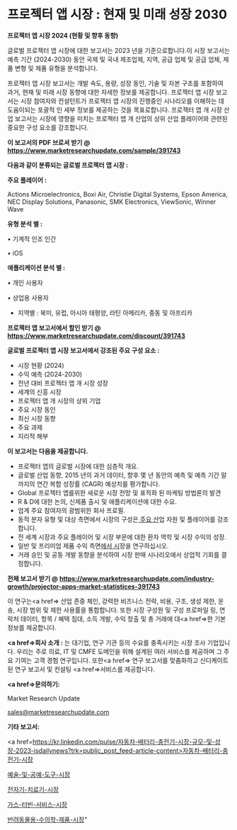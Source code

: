 # 프로젝터 앱 시장 : 현재 및 미래 성장 2030

<strong>프로젝터 앱 시장 2024 (현황 및 향후 동향)</strong>

글로벌 프로젝터 앱 시장에 대한 보고서는 2023 년을 기준으로합니다.이 시장 보고서는 예측 기간 (2024-2030) 동안 국제 및 국내 제조업체, 지역, 공급 업체 및 공급 업체, 제품 변형 및 제품 유형을 분석합니다.

프로젝터 앱 시장 보고서는 개발 속도, 용량, 성장 동인, 기술 및 자본 구조를 포함하여 과거, 현재 및 미래 시장 동향에 대한 자세한 정보를 제공합니다. 프로젝터 앱 시장 보고서는 시장 참여자와 컨설턴트가 프로젝터 앱 시장의 진행중인 시나리오를 이해하는 데 도움이되는 포괄적 인 세부 정보를 제공하는 것을 목표로합니다. 프로젝터 앱 개 시장 산업 보고서는 시장에 영향을 미치는 프로젝터 앱 개 산업의 상위 산업 플레이어와 관련된 중요한 구성 요소를 강조합니다.



<strong>이 보고서의 PDF 브로셔 받기 @ <a href=https://www.marketresearchupdate.com/sample/391743>https://www.marketresearchupdate.com/sample/391743</a></strong>



<strong>다음과 같이 분류되는 글로벌 프로젝터 앱 시장 :</strong>



<strong>주요 플레이어 :</strong>

Actions Microelectronics, Boxi Air, Christie Digital Systems, Epson America, NEC Display Solutions, Panasonic, SMK Electronics, ViewSonic, Winner Wave



<strong>유형 분석 별 :</strong>

• 기계적 인조 인간

• iOS



<strong>애플리케이션 분석 별 :</strong>

• 개인 사용자

• 상업용 사용자

<ul>
  <li>지역별 : 북미, 유럽, 아시아 태평양, 라틴 아메리카, 중동 및 아프리카</li>
</ul>


<strong>프로젝터 앱 보고서에서 할인 받기 @ <a href=https://www.marketresearchupdate.com/discount/391743>https://www.marketresearchupdate.com/discount/391743</a></strong>



<strong>글로벌 프로젝터 앱 시장 보고서에서 강조된 주요 구성 요소 :</strong>
<ul>
  <li>시장 현황 (2024)</li>
  <li>수익 예측 (2024-2030)</li>
  <li>전년 대비 프로젝터 앱 개 시장 성장</li>
  <li>세계의 신흥 시장</li>
  <li>프로젝터 앱 개 시장의 상위 기업</li>
  <li>주요 시장 동인</li>
  <li>최신 시장 동향</li>
  <li>주요 과제</li>
  <li>지리적 해부</li>
</ul>


<strong>이 보고서는 다음을 제공합니다.</strong>
<ul>
  <li>프로젝터 앱의 글로벌 시장에 대한 심층적 개요.</li>
  <li>글로벌 산업 동향, 2015 년의 과거 데이터, 향후 몇 년 동안의 예측 및 예측 기간 말까지의 연간 복합 성장률 (CAGR) 예상치를 평가합니다.</li>
  <li>Global 프로젝터 앱를위한 새로운 시장 전망 및 표적화 된 마케팅 방법론의 발견</li>
  <li>R &amp; D에 대한 논의, 신제품 출시 및 애플리케이션에 대한 수요.</li>
  <li>업계 주요 참여자의 광범위한 회사 프로필.</li>
  <li>동적 분자 유형 및 대상 측면에서 시장의 구성은<a href=> 주요 산</a>업 자원 및 플레이어를 강조합니다.</li>
  <li>전 세계 시장과 주요 플레이어 및 시장 부문에 대한 환자 역학 및 시장 수익의 성장.</li>
  <li>일반 및 프리미엄 제품 수익 측면<a href=>에서 시</a>장을 연구하십시오.</li>
  <li>거래 승인 및 공동 개발 동향을 분석하여 시장 판매 시나리오에서 상업적 기회를 결정합니다.</li>
</ul>



<strong>전체 보고서 받기 @ <a href=https://www.marketresearchupdate.com/industry-growth/projector-apps-market-statistices-391743>https://www.marketresearchupdate.com/industry-growth/projector-apps-market-statistices-391743</a></strong>

이 연구는<a href=> 산업 존중</a> 체인, 강력한 비즈니스 전략, 비용, 구조, 생성 제한, 운송, 시장 범위 및 제한 사용률을 통합합니다. 또한 시장 구성원 및 구성 프로파일 링, 연락처 데이터, 항목 / 혜택 침대, 소득 개발, 수익 창출 및 총 거래에 대<a href=>한 기본 </a>정보를 제공합니다.



<strong><a href=>회사 소</a>개 :</strong>
는 대기업, 연구 기관 등의 수요를 충족시키는 시장 조사 기업입니다. 우리는 주로 의료, IT 및 CMFE 도메인을 위해 설계된 여러 서비스를 제공하며 그 주요 기여는 고객 경험 연구입니다. 또한<a href=> 연구 보</a>고서를 맞춤화하고 신디케이트 된 연구 보고서 및 컨설팅 <a href=>서비스</a>를 제공합니다.



<strong><a href=>문의하기:</a></strong>

Market Research Update

sales@marketresearchupdate.com



<strong>기타 보고서:</strong>

<a href=https://kr.linkedin.com/pulse/자동차-배터리-충전기-시장-규모-및-성장-2023-isdailynews?trk=public_post_feed-article-content>자동차-배터리-충전기-시장</a>

<a href=https://www.linkedin.com/pulse/예술-및-공예-도구-시장-진입-전략-위험-평가2029년-market-matrix-musings-analysis/>예술-및-공예-도구-시장</a>

<a href=https://www.linkedin.com/pulse/전자기-치료기-시장-규모-및-성장-2023-survey-savvy-insights-360-analysis-qcykf/>전자기-치료기-시장</a>

<a href=https://www.linkedin.com/pulse/가스-터빈-서비스-시장-진입-전략-및-위험-평가2029년-consumer-connection-compendium-ana-sj1kf/>가스-터빈-서비스-시장</a>

<a href=https://www.linkedin.com/pulse/반려동물용-수의학-제품-시장-경쟁-분석-및-성장-잠재력-2030-trendsetters-talk-360-analysis-yqduf/>반려동물용-수의학-제품-시장</a>"
